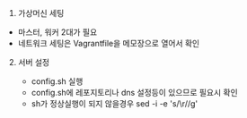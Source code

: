  1. 가상머신 세팅
   - 마스터, 워커 2대가 필요
   - 네트워크 세팅은 Vagrantfile을 메모장으로 열어서 확인
  
2. 서버 설정
   - config.sh 실행
   - config.sh에 레포지토리나 dns 설정등이 있으므로 필요시 확인
    * sh가 정상실행이 되지 않을경우
    sed -i -e 's/\r//g' <script file path> 실행

3. vim 에디터, 도커, 쿠버네티스 설치
   - install_pkg.sh를 실행하여 설치 및 데몬 실행
   - 사용하려는 쿠버네티스 버전에 호환되는 도커 버전을 사용해야 에러 없이 설치됨

4. 쿠버네티스 클러스터 초기화 / 마스터 노드 설정 / Pod 통신을 위한 calico 세팅
   - sudo rm /etc/containerd/config.toml 입력
   - systemctl restart containerd 입력
   - master_node.sh 파일 작성 후 master_node.sh 실행
   - master_node.sh = 쿠버네티스 클러스터 초기화 / 마스터 노드 설정 / calico 실행
   - calico = Pod간의 네트워크 동신을 위한 네트워크 플러그인

6. 위의 1~3번 과정을 워커노드로 사용할 가상머신에 진행

7. 쿠버네티스 클러스터 조인
   - work_nodes.sh를 실행하여 쿠버네티스 클러스터 조인
   - kubectl get nodes로 클러스터가 잘 구성되었는지 확인

8. 헬름 설치
   - 헬름(helm) = 쿠버네티스에서 애플리케이션을 배포하기 위해 사용되는 패키징 툴
   - 헬름을 이용해 쿠버네티스에 원하는 애플리케이션을 간단하게 설치할 수 있다
   - 컨테이너 배포 뿐 아니라 애플리케이션을 배포하기 위해 필요한 쿠버네티스 리소스를 모두 패키지 형태로 배포하는 역할
   - 마스터 노드로 helm-install.sh 이동
   - helm-install.sh 를 export DESIRED_VERSION=v3.2.1; 헬름 쉘스크립트 ex) ./helm-install.sh 명령어와 같이 실행하여 버전을 정하면서 헬름 설치

9. MetalLB 설치
   - 마스터 노드에서 작업 진행
   - MetalLB = 온프레미스 환경에서 로드밸런서를 사용할 수 있게 해줌
   - 헬름 차트 저장소에서 metallb 검색 후 차트 저장소의 주소 확인
   - helm repo add metallb https://metallb.github.io/metallb
   - helm install metallb metallb/metallb --namespace=metallb-system --create-namespace (추후 옵션이 가능한지 파악 필요)
   - kubectl get validatingwebhookconfigurations 기존 설정을 확인한다
   - kubectl delete validatingwebhookconfigurations  metallb-webhook-configuration 기존 설정을 지운다
   - kubectl get validatingwebhookconfigurations 삭제 확인 
   - kubectl apply -f metallb-config.yaml 을 실행하여 설정을 배포한다
   - kubectl describe ipaddresspool.metallb.io --namespace metallb-system 잘 배포되었는지 확인
  
   - ------------------------------ 낮은 버전에서 사용 ------------------------------------------
   - helm repo add edu https://iac-source.github.io/helm-charts를 입력하여 헬름 차트 저장소 추가
   - helm repo list 를 사용하여 목록 확인
   - helm repo update를 사용하여 최신 차트 정보를 동기화
   - helm install metallb edu/metallb --namespace=metallb-system --create-namespace --set controller.tag=v0.8.3 --set speaker.tag=v0.8.3 --set configmap.ipRange=192.168.1.11-192.168.1.29 를 사용하여 metallb 설치
   - ------------------------------ 낮은 버전에서 사용 ------------------------------------------
   - kubectl get pods -n metallb-system 명령어로 정상 배포되었는지 확인
 
10. DB 설치를 위한 PV, PVC 설정 (쿠버네티스 파드 위에 올린 DB 설정) - 다음 프로젝트때 쿠버네티스 오퍼레이터를 이용해서 DB 구성
   - PV = 클러스터가 관리하는 파일시스템을 저장하는 공간, 클러스터 내에 존재하는 볼륨
   - PVC = PV 자원의 사용방법을 정의한 요청서, PV에 접근하려면 PVC가 있어야 한다
   - db 폴더에서 db-pv.yaml 파일과 db-pvc.yaml 파일을 마스터 노드에 옮긴다
   - 쿠버네티스 클러스터에서 PV를 공유하기 위해 nfs 서버를 활성화해야 한다
   - db-pv.yaml 파일을 열어 pv로 사용할 디렉토리를 mkdir명령으로 만든다 ex)mkdir /nfs_folder - 해당 프로젝트는 nfs 폴더명을 기준으로 되어있음
   - echo '/파일경로 192.168.1.0/24(rw,sync,no_root_squash)' >> /etc/exports 명령어를 사용해 NFS서버로 받아들일 IP를 기록한다
   - systemctl enable --now nfs 를 입력하여 NFS 서버를 활성화 시킨다
   - kubectl apply -f db-pv.yaml 명령어와 kubectl apply -f db-pvc.yaml 명령어를 입력하여 PV, PVC를 생성한다
   - kubectl get pv 와 kubectl get pvc를 입력하여 PV, PVC가 정상 생성되었는지 확인한다
   - PV의 status 는 bound 상태여야 정상작동
   - db 폴더의 mysql-db.yaml 파일과 mysql-secret.yaml 파일을 마스터 노드로 옮긴다
   - kubectl apply -f mysql-secret.yaml 을 실행하여 DB의 password가 담긴 secret을 배포한다 (secret 값들은 base64 인코딩이 되어있어야 한다)
   - kubectl apply -f mysql-db.yaml을 실행하여 DB를 배포한다
   - kubectl get secret 과 kubectl get pods를 입력하여 정상 배포되었는지 확인한다
   - kubectl expose deploy mysql-db --port 3306 --type LoadBalancer을 입력하여 db를 로드밸런서 타입으로 노출시킨다
   - kubectl get service를 입력하여 정상적으로 service로 노출되었는지 확인한다

11. backend 배포
   - backend 폴더의 back.yaml 파일을 마스터 노드로 옮긴다 (DB 연결정보는 yaml에 명시했지만 추후 시크릿으로 처리 필요)
   - 도커 hub에서 이미지를 가져오기 위해 kubectl create secret docker-registry docker-login --docker-username=<도커ID> --docker-password=<도커PW> 를 사용해서 secret 값을 만든다
   - 명령어 중에 특수문자가 포함되어 있다면 작은 따옴표를 사용하여 이스케이프 처리를 해줘야 한다
   - kubectl apply -f back.yaml을 실행하여 배포한다
   - 정상적으로 배포되었는지 kubectl get pods 로 파드 목록 출력 후 kubectl logs 파드name 을 넣어 로그를 확인한다
   - kubectl expose deploy simple-board --port 8070 --type LoadBalancer을 입력하여 backend를 로드밸런서 타입으로 노출시킨다
   - (해당 명령어는 yaml에 service로도 기술 가능)

11. frontend 배포
   - kubectl get service를 입력하여 백엔드가 어느 ip로 노출되었는지 파악한다
   - externa-ip로 frontend api 요청 주소를 교체한다
   - front.yaml 파일을 마스터 노드로 옮긴다
   - kubectl apply -f front.yaml을 실행하여 배포한다
   - 정상적으로 배포되었는지 kubectl get pods 로 파드 목록 출력 혹은 kubectl describe deployment react-app으로도 가능
   - kubectl expose deploy react-app --port 80 --type LoadBalancer을 입력하여 frontend를 로드밸런서 타입으로 노출시킨다
   - kubectl get service 명령어를 입력하여 external-ip와 포트번호를 확인하고 웹브라우저에 입력하여 정상배포되었는지 확인한다

12. CI/CD를 위한 jenkins 설치
   - 젠킨스의 설정과 구성 파일들이 파드가 사라져도 유지되도록 PV, PVC를 위한 설정이 필요하다
   - jenkins 폴더 내의 nfs-exporter.sh 파일을 마스터 노드로 옮긴다
   - nfs-exporter.sh 쉘 스크립트를 jenkins 매개변수와 같이 실행하여 PV, PVC를 생성하고 nfs 서버를 재시작한다
   - ./nfs-exporter.sh jenkins (nfs 폴더 기준으로 작성되어 있어 경로를 바꾸고 싶다면 sh 수정)
   - 젠킨스 컨트롤러에서 기본적으로 사용하는 유저ID와 그룹ID는 1000번이다 따라서 nfs 폴더에 권한을 부여해야한다
   - 해당 프로젝트 기준 chown 1000:1000 /nfs/jenkins 를 입력하여 소유자를 변경한다
   - ls -n /nfs 를 입력하여 반영이 되었는지 확인한다
   - jenkins 폴더에서 jenkins-volume.yaml 파일을 마스터 노드로 옮긴다
   - kubectl apply -f jenkins-volume.yaml를 실행하여 젠킨스용 PV, PVC를 생성한다
   - kubectl get pv 와 kubectl get pvc를 입력하여 정상적으로 생성되고 바운드가 되었는지 확인한다
   - jenkins 폴더 내의 jenkins-install.sh 파일을 마스터 노드로 옮긴다
   - sh 내부에 jenkins config 파일 정보와 설치 노드 정보가 있다 (해당 정보는 해당 프로젝트 및 공부한 책의 저자의 github에 연결되어 있으므로 필요시 수정)
   - jenkins-install.sh를 실행하여 젠키스를 설치한다
   - kubectl get deployment를 입력하여 정상 배포되었는지 확인한다
   - kubectl get serivce를 입력하여 젠킨스가 정상적으로 외부랑 통신할 수 있는 상태인지 확인한다
   - kubectl get serivce를 입력하였을때 jenkins의 external-ip와 port를 확인하고 해당 주소를 브라우저에 입력하여 젠킨스에 접속한다
   - 젠킨스의 ID, PW는 admin/admin으로 설정되어있으므로 로그인하여 정상 구동되는지 확인한다
   - 젠킨스 플러그인 업데이트를 위해 메뉴에서 젠킨스 관리 > 플러그인 관리 메뉴로 이동한다
   - 업데이트된 플러그인 목록에서 최하단의 Compatible를 클릭한다
   - 지금 다운로드하고 재시작 후 설치하기 버튼을 눌러서 플러그인을 업데이트 한다
   - 다운로드 화면에서 설치가 끝나고 실행중인 작업이 없으면 Jenkins 재시작. 을 체크한다
   - 젠킨스 관리 > 노드 관리 화면으로 들어간다
   - 왼쪽 메뉴에서 Configure Clouds로 들어서 Pod Templates 버튼을 누른다
   - 펼쳐진 포드 템플릿에서 Pod Template details 버튼을 누른다
   - 중간 환경변수에서 JENKINS_URL을 kubectl get service 시 나왔던 external-ip로 변경한다
   - Container Template 항목에서 고급... 버튼을 누른다
   - 에이전트용 파드 자원 부족시 클러스터 망가질 위험이 있음!!!
   - 하단에 Apply 후에 Save를 눌러 변경된 설정을 저장한다
   - kubectl get serviceaccounts로 jenkins 서비스 어카운트가 존재하는지 확인한다
   - 젠킨스의 파드에서 쿠버네티스 API 서버와의 통신을 위해 admin 권한을 부여한다
   - kubectl create clusterrolebinding jenkins-cluster-admin --clusterrole=cluster-amdin --serviceaccount=default:jenkins
   - kubectl get clusterrolebindings jenkins-cluster-admin -o yaml 을 입력하여 롤 바인딩이 정상적으로 진행됬는지 확인한다
     
13. jenkins로 CI/CD 구현 (작성중)
   - 젠킨스에 로그인하여 접속한다
   - 젠킨스 관리 > 플러그인 관리 > 설치 가능 으로이동한다
   - Kubernetes Continuous Deploy 플러그인을 검색하여 체크하고 지금 다운로드하고 재시작후 설치하기를 누른다
   - 넘어가는 화면에서 설치가 끝나고 재시작을 체크한다
   - 프론트 엔드 배포를 위해 NodeJS 플러그인을 설치해야 한다
   - ----------------------------- 젠킨스 버전 문제로 다른 방법 사용 ----------------------------------
   - Jenkins 관리 -> 플러그인 관리 -> 설치 가능 탭 -> NodeJs 검색 후 설치
   - Jenkins 관리 -> 플러그인 관리 -> 지금확인 버튼 클릭
   - Version에 NodeJS 15.6.0을 작성한다
   - - ----------------------------- 젠킨스 버전 문제로 다른 방법 사용 ----------------------------------
   - Jenkins 관리 -> Global Tool Configuration 메뉴로 이동한다
   - 하단에 NodeJS -> Add NodeJS 버튼을 누른다
   - Add Installer 에서 Extract *.zip... 을 누른다
   - Download URL for binary archive 항목에 https://nodejs.org/dist/v17.4.0/node-v17.4.0-linux-x64.tar.gz를 입력
   - Subdirectory of extracted archive 항목에 node-v17.4.0-linux-x64를 입력
   - Name 탭에 이름을 작성한다 ex)nodejs-15.6.0
   - 하단에 apply save 버튼을 누른다
   - 지속적 배포 플러그인은 자격 증명 정보를 따로 관리하여 등록해야 한다
   - 젠킨스 관리 > Manage Credentials로 이동한다
   - global 버튼을 누른다
   - 쿠버 설정파일이 있는 마스터 노드에 접속권한이 필요하므로 왼쪽 메뉴에서 Add Credentials를 눌러 추가한다
   - Username에 마스터 노드 리눅스 접속 계정 id를 기입한다
   - Password에 마스터 노드 리눅스 접속 계정 pw를 기입한다
   - ID에 자격 증명을 사용할때 식별할 값을 넣는다 ex)m-k8s-ssh
   - 하단에 OK 버튼을 눌러 저장한다
   - 다시 Add Credentials버튼을 눌러 쿠버설정 파일에 대한 자격 증명을 추가한다
   - kind 항목을 Kubernetes configuration (kubeconfig) 항목으로 바꾼다
   - ID에 자격 증명을 사용할때 식별할 값을 넣는다 ex)kubeconfig
   - Kubeconfig 항목에서 From a file on the Kubernetes master node를 체크한다
   - Server 항목에 마스터 노드가 존재하는 컴퓨터의 ip를 입력한다
   - SSH Credentials에는 아까 설정한 ssh 접근정보를 넣는다 ex)m-k8s-ssh
   - 하단에 OK 버튼을 눌러 저장한다
   - 젠킨스 메인화면으로 돌아와 새로운 Item 메뉴를 클릭한다
   - Enter an item name에 Item 식별값을 입력한다 ex)simple-board
   - Pipline 항목을 클릭하고 ok를 누른다
   - 상위 메뉴의 Build Triggers를 클릭한다
   - Poll SCM 체크박스를 클릭하고 크론식으로 원격 저장소의 코드가 변경되었는지 체크하는 시간을 넣는다 ex) */10 * * * *
   - 상위 메뉴의 Pipline을 클릭한다
   - Definition 에서 Pipline script from SCM을 선택한다
   - SCM은 git으로 선택한다
   - Repository URL은 git 소스코드가 있는 저장소의 주소를 입력한다
   - Branches to build 항목은 체크할 브렌치를 넣는다 ex) */main
   - apply버튼을 누르고 저장버튼을 눌러 item을 저장한다 (Jnekinsfile 필요)
   - 서버 컴퓨터에 git config --global user.name "사용자 이름", git config --global user.email "사용자 이메일" 명령어를 입력한다
   - git config --global credential.helper "store --file ~/.git-cred"을 입력하여 계정정보를 저장한다
   - 깃 토큰을 발급하여 password를 입력한다
   - Jenkins 관리 -> Manage Credentials -> global -> Add Credentials를 누른다
   - UserName에 도커허브 계정을 넣는다
   - Password에 도커허브 토큰을 넣는다
   - id에 자격증명을 식별할 수 있는 값을 넣는다
   
14. Slack hook을 이용한 배포 알림
   - 슬랙에 회원가입 후 설치를 진행한다
   - 왼쪽 메뉴 하단에 앱 메뉴에서 앱 추가 버튼을 누른다
   - Jenkins CI 앱을 추가한다
   - Jenkins CI 앱을 클릭하고 구성 버튼을 누른다
   - 출력되는 웹페이지에서 Slack에 추가 버튼을 누른다
   - 하단의 새 채널 생성 버튼을 눌러 채널을 생성한다
   - 셀렉트 박스의 화살표를 눌러(정확하게 눌러야함) 추가한 채널을 선택한다
   - Jenkins CI 통합 앱 추가 버튼을 누른다
   - 다음 페이지에서 토큰값을 복사해서 저장한 뒤 설정 저장 버튼을 누른다
   - 슬랙 프로그램에서 왼쪽메뉴 최상단의 워크스페이스 화살표 버튼을 눌러 도메인 주소를 확인하고 저장한다
   - 젠킨스 홈 -> 젠킨스 관리 -> Managed Credentials -> (global)로 이동한다
   - Add Credentials 버튼을 누른다
   - Kind = Secret text, Secret = 슬랙 토큰, ID = slack-key로 입력하고 등록한다
   - 젠킨스 홈 -> 젠킨스 관리 -> 플러그인 관리 -> 설치 가능 탭으로 이동한다
   - Slack Notification을 검색하여 지금 다운로드하고 재시작 후 설치하기 버튼을 누른다
   - 다음 화면에서 설치가 끝나고 실행 중인 작업이 없으면 Jenkins 재시작 체크박스를 체크한다
   - 젠킨스 홈 -> 젠킨스 관리 -> 시스템 설정으로 이동한다
   - 스크롤 최하단에 Slack 항목에 Workspace = 도메인, Credential = 방금 설정한 slack-key, Default channel/member id = 젠킨스 메세지를 받으려고 생성한 채널 명을 입력한다
   - apply 후 save를 눌러 저장한다
   - Jenkinsfile에 slack 관련 stage를 주석 해제하고 깃에 업로드 한다
   - 빌드를 진행시키고 알림이 오는지 확인한다
   - 배포 변경사항 자동 비교를 위한 플러그인 설치
   - 젠킨스 홈 -> 젠킨스 관리 -> 플러그인 관리 -> 설치 가능 탭으로 이동한다
   - Last Changes를 검색하여 설치한다
   - Jenkinsfile에 diff stage를 주석 해제하고 빌드한다
   - slack에 메세지가 잘 오는지 확인한다
     
15. 그라파나, 프로메테우스 설치
   - 프로메테우스 = 수집 대상이 공개하는 메트릭 데이터를 모아 시계열 데이터베이스에 저장
   - prometheus폴더에 prometheus-server-preconfig.sh 파일과 prometheus-server-volume.yaml 파일을 마스터 노드의 같은 폴더에 옮긴다
   - prometheus-server-preconfig.sh를 실행하여 프로메테우스의 데이터를 저장할 볼륨을 설정하고 권한을 준다
   - kubectl get pv, kubectl get pvc를 실행하여 정삭적으로 작동하였는지 확인한다
   ---------------------------------- kubernetes 버전 변경으로 인해 학습용 helm template 미지원 -------------------
   - prometheus-install.sh 파일을 마스터 노드로 옮기고 실행시켜 설치한다
   ---------------------------------- kubernetes 버전 변경으로 인해 학습용 helm template 미지원 -------------------
   - helm repo add prometheus-community https://prometheus-community.github.io/helm-charts를 입력하여 저장소를 추가한다
   - helm repo update를 입력하여 저장소를 최신화 시킨다
   - helm pull prometheus-community/prometheus를 입력하여 프로메테우스 환경구성을 할 수 있는 파일을 다운받는다
   - tar xvfz <프로메테우스 압축파일 명>을 입력하여 압축을 해제한다
   - 압축을 해제한 파일 중 values.yaml파일을 수정한다
   - existingClaim 항목의 값을 방금 만든 pvc값으로 바꾼다
   - type 항목의 값을 metallb로부터 외부 IP를 할당받아 웹 ui로 확인할 수 있도록 LoadBalancer로 설정한다
   - extraFlags 항목중에 storage.tsdb.no-lockfile 항목의 주석을 해제한다 (해당 설정이 없으면 설정 변경작업 실패)
   - securityContext 항목의 runAsGroup,runAsUser,fsgroup 1000번으로 바꾼다 (nfs서버 유저가 1000번이기 때문)
   - tolerations의 []를 지우고
   - - key: "node-role.kubernetes.io/control-plane"
      operator: "Exists"
      effect: "NoSchedule"
   - 를 입력한다
   - pushgateway와 alertmanager항목의 enable을 false로 변경하여 비활성화 시킨다
   - values.yaml 파일 경로에서 helm install prometheus prometheus-community/prometheus -f values.yaml 명령어를 입력하여 프로메테우스를 설치한다
   - kubectl get service prometheus-server를 입력하여 service가 정상 작동하는지 확인하고 external-ip를 브라우저에 입력하여 정상 작동하는지 확인한다
   - grafana폴더에 grafana-preconfig.sh 파일과 grafana-volume.yaml 파일을 마스터 노드로 옮긴다
   - grafana-preconfig.sh를 실행하여 프로메테우스의 데이터를 저장할 볼륨을 설정하고 권한을 준다
   - grafana폴더에 grafana-install.sh 파일을 마스터 노드로 옮긴다
   ---------------------------------- kubernetes 버전 변경으로 인해 학습용 helm template 미지원 -------------------
   - ./grafana-install.sh를 실행하여 헬름으로 그라파나를 설치한다
   ---------------------------------- kubernetes 버전 변경으로 인해 학습용 helm template 미지원 -------------------
   - helm repo add grafana https://grafana.github.io/helm-charts를 입력하여 저장소를 추가한다
   - helm repo update를 입력하여 저장소를 최신화 시킨다
   - git clone https://github.com/grafana/helm-charts.git을 입력하여 그라파나 헬름 차트를 다운받는다
   - helm-chart -> charts -> grafana 경로에 있는 values.yaml을 수정한다
   - persistence에서 enabled를 true로 설정한다
   - accessModes와 size 항목은 주석처리한다
   - existingClaim항목은 주석을 해제하고 방금 만든 pvc 명을 기입한다
   - service 하위의 type 값 ClusterIP를 지우고 LoadBalancer를 넣는다
   - securityContext 하위의 runAsUser, runAsGroup, fsGroup를 1000번으로 바꾼다
   - adminPassword부분의 주석을 해제하고 비밀번호를 admin으로 설정한다
   - helm install grafana grafana/grafana -f values.yaml을 입력하여 그라파나를 설치한다
   - kubectl get service를 입력하여 노출된 IP를 확인하고 접속하여 정상 배포되었는지 확인한다
   
16. 그라파나, 프로메테우스 연동 (노드 모니터링)
   - 그라파나에 접속하여 로그인한다
   - 왼쪽 menu에 Connections로 들어가 Data sources 탭을 클릭한다
   - Prometheus를 클릭한다
   - name에 Prometheus를 입력하고 Default 항목을 체크한다
   - Connection 항목에 http://prometheus-server.default.svc.cluster.local (CoreDNS 기능)을 입력하고 Save & Test 버튼을 누른다
   - 왼쪽 메뉴에서 Dashboard를 클릭한다
   - Create Dashboard 버튼을 누르고 Add visualization버튼을 누른다
   - 데이터 소스로 아까 만든 프로메테우스를 넣는다
   - 다음 나오는 창에서 하단에 code 버튼을 누르고 메트릭 브라우저 옆에 입력창에 해당 내용을 입력한다
   - 1 - avg(rate(node_cpu_seconds_total{mode="idle"}[5m])) by (node)를 입력한다
   - 오른쪽 패널에서 Title에 노드 CPU 사용률을 입력한다
   - 오른쪽 상단의 메트릭 수집 설정 구간을 Last 6 hours에서 Last 1 hour로 변경한다
   - 오른쪽 패널 탭을 아래로 스크롤 하여 Standard options 탭의 unit을 Misc -> percent(0.0-1.0)으로 선택한다
   - 오른쪽 최상단의 Save 버튼을 눌러 저장한다
   - 오른쪽 상단의 Add -> visualization 버튼을 눌러 새 패널을 생성한다
   - 제목을 노드 메모리 사용량으로 설정한다
   - PromQL을 node_memory_Active_bytes를 입력한다
   - 입력후 하단 options를 열어 Legend의 Auto를 Custom으로 바꾸고 {{}} 안에 node를 넣는다
   - Standard options 탭의 unit을 Data -> bytes(SI)로 선택한다
   - Save 눌러 저장한다
   - 새 패널을 생성한다
   - 제목: 노드 네트워크 평균 송신/수신 트래픽
   - PromQL: avg(rate(node_network_transmit_bytes_total[5m])) by (node)
   - Legend: {{node}}-transmit
   - 하단의 Add query 버튼을 누른다
   - PromQL: avg(rate(node_network_receive_bytes_total[5m])) by (node) * - 1
   - Legend: {{node}}-receive
   - Standard options 탭의 unit을 Data -> bytes(SI)로 선택한다
   - Save 버튼을 눌러 저장한다
   - 새 패널 생성
   - 제목: 노드 상태
   - PromQL: up{job="kubernetes-nodes"}
   - Legend: {{instance}}
   - 오른쪽 상단의 Time series 버튼을 눌러 Stat으로 바꾼다
   - Stat styles탭에서 Orientation을 Horizontal로 바꾼다
   - Graph mode를 None으로 바꾼다
   - Value mappings탭에서 Add value mapping 버튼을 누른다
   - Condition에 1을 입력하고 Display text에 Good을 입력한다
   - 하단의 Add value mapping버튼을 눌러 0 = Bad를 입력한다
   - 오른쪽에 color를 눌러 Bad의 색상을 빨간색으로 바꾼다
   - Save를 눌러 저장한다
   - add 버튼을 눌러 row를 선택한다
   - row title에서 톱니바퀴를 눌러 제목을 Cluster Metrics로 변경한다
   - 패널들을 드래그해 Cluster Metrics밑에 속하도록 정렬시킨다
   - add 버튼 옆에 save 버튼을 눌러 Dash Board를 저장한다
     
17. 그라파나, 프로메테우스 연동 (파드 모니터링)
   - 오른쪽 상단의 톱니바퀴를 누른다
   - Variables 버튼을 누르고 Add variable 버튼을 누른다
   - Name 항목에 Namespace를 입력한다
   - Label 항목에 Namespace를 입력한다
   - Query 항목에 Query type을 Label Values로 선택하고 Label은 namespace로 설정한다
   - Include All option을 체크한다
   - Custom all value에 .+를 입력한다
   - 하단 Preview of values 항목에 namespace들이 출력되는지 확인한다
   - Apply 버튼을 눌러 메인화면으로 나온다
   - 다시 변수 추가 버튼을 누른다
   - Name: Pod
   - Label: Pod
   - Query Type: Label Value
   - Label: Pod
   - Metric: 방금 설정한 Namespace
   - Include All option: true
   - Custom all value: .+
   - Save dashboard 버튼을 눌러 저장한다
   - Add 버튼을 눌러 row를 생성한다
   - row 명을 $Namespace Namespace Metrics로 입력한다
   - 새 패널 생성
   - 제목: $Pod Pod CPU 사용률
   - PromQL: sum(rate(container_cpu_usage_seconds_total{namespace=~"$Namespace",pod=~"$Pod",container!=""}[5m])) by (pod)
   - Legend: {{pod}}
   - Standard options 탭의 unit을 Misc -> percent(0.0-1.0)로 선택한다
   - 새 패널 생성
   - 제목: $Pod Pod 메모리 사용량
   - PromQL: sum(container_memory_usage_bytes{namespace=~"$Namespace",pod=~"$Pod",container!=""}) by (pod)
   - Legend: {{pod}}
   - Standard options 탭의 unit을 Data -> bytes(SI)로 선택한다
   - 새 패널 생성
   - 제목: API 서버 응답 시간(5분/SAL 99%)
   - PromQL: histogram_quantile(0.99, sum(rate(apiserver_request_duration_seconds_bucket[5m])) by (le))
   - 시각화: Stat
   - Standard options 탭의 unit을 Time -> seconds(s)로 선택한다
   - 새 패널 생성
   - 제목: Pod 상태
   - PromQL: sum(kube_pod_status_phase{pod=~"$Pod",namespace=~"$Namespace"}) by (phase)
   - Legend: {{phase}}
   - 시각화: Stat
   - Stat Styles Orientation = Horizontal
   - $Namespace Namespace Metrics row 밑으로 지금까지 생성한 패널을 옮긴다
17. 서버 모니터링 경고 Slack 알림
   - 슬랙을 연다
   - webhook을 검색해 Incomming WebHooks를 추가한다
   - 새 채널 생성을 눌러 알림을 받을 채널을 생성한다
   - 채널을 등록하고 웹훅을 등록한다
   - 웹훅 URL을 복사해둔다
   - alert-manager.yaml 파일의 Slack-URL 값을 발급받은 URL값으로 바꾼다
   - alert-manager.yaml를 마스터 노드로 옮기고 kubectl apply -f alert-notifier.yaml을 실행하여 콘피그맵을 배포한다
   - prometheus-alertmanager-preconfig.sh파일과 prometheus-alertmanager-volume.yaml파일을 마스터 노드로 옮긴다
   - prometheus-alertmanager-preconfig.sh를 실행하여 alert-manager가 사용할 pv,pvc를 생성한다
